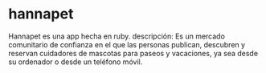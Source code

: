# hannapet
Hannapet es una app hecha en ruby. descripción: Es un mercado comunitario de confianza en el que las personas publican, descubren y reservan cuidadores de mascotas para paseos y vacaciones, ya sea desde su ordenador o desde un teléfono móvil.
